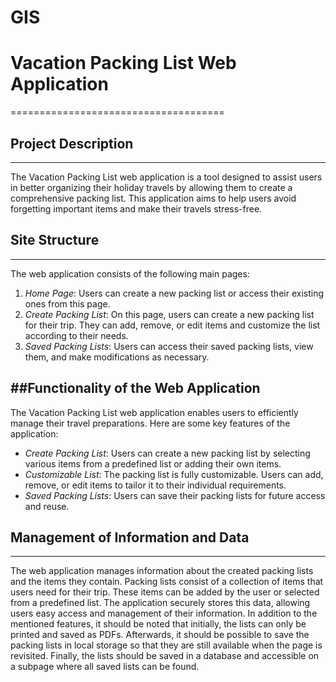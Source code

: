 # GIS

# Vacation Packing List Web Application
=====================================

## Project Description
-------------------

The Vacation Packing List web application is a tool designed to assist users in better organizing their holiday travels by allowing them to create a comprehensive packing list. This application aims to help users avoid forgetting important items and make their travels stress-free.

## Site Structure
--------------

The web application consists of the following main pages:

1.  *Home Page*: Users can create a new packing list or access their existing ones from this page.
2.  *Create Packing List*: On this page, users can create a new packing list for their trip. They can add, remove, or edit items and customize the list according to their needs.
3.  *Saved Packing Lists*: Users can access their saved packing lists, view them, and make modifications as necessary.

##Functionality of the Web Application
------------------------------------

The Vacation Packing List web application enables users to efficiently manage their travel preparations. Here are some key features of the application:

*   *Create Packing List*: Users can create a new packing list by selecting various items from a predefined list or adding their own items.
*   *Customizable List*: The packing list is fully customizable. Users can add, remove, or edit items to tailor it to their individual requirements.
*   *Saved Packing Lists*: Users can save their packing lists for future access and reuse.

## Management of Information and Data
----------------------------------

The web application manages information about the created packing lists and the items they contain. Packing lists consist of a collection of items that users need for their trip. These items can be added by the user or selected from a predefined list. The application securely stores this data, allowing users easy access and management of their information.
In addition to the mentioned features, it should be noted that initially, the lists can only be printed and saved as PDFs. Afterwards, it should be possible to save the packing lists in local storage so that they are still available when the page is revisited. Finally, the lists should be saved in a database and accessible on a subpage where all saved lists can be found.
